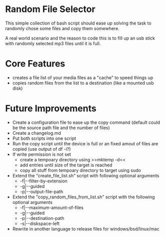 # Random File Selector

This simple collection of bash script should ease up solving the task to randomly chose some files and copy them somewhere.

A real world scenario and the reason to code this is to fill up an usb stick with randomly selected mp3 files until it is full.

# Core Features

* creates a file list of your media files as a "cache" to speed things up
* copies random files from the list to a destination (like a mounted usb disk)

# Future Improvements

* Create a configuration file to ease up the copy command (default could be the source path file and the number of files)
* Create a changelog.md
* Put both scripts into one script
* Run the copy script until the device is full or an fixed amout of files are copied (use output of df -i?)
* If write permission is not set
    * create a tempoary directory using >>mktemp -d<<
    * add entries until size of the target is reached
    * copy all stuff from tempoary directory to target using sudo
* Extend the "create_file_list.sh" script with following optional arguments
    * -f|--filter-by-extension
    * -g|--guided
    * -p|--output-file-path
* Extend the "copy_random_files_from_list.sh" script with the following optional arguments
    * -f|--maximum-amount-of-files
    * -g|--guided
    * -p|--destination-path
    * -s|--diskspace-left
* Rewrite in another language to release files for windows/bsd/linux/mac
